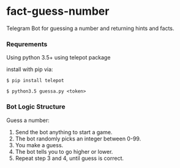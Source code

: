 # fact-guess-number
Telegram Bot for guessing a number and returning hints and facts.

### Requrements
Using python 3.5+
using telepot package

install with pip via:

```
$ pip install telepot
```

```
$ python3.5 guessa.py <token>
```

### Bot Logic Structure
Guess a number:
1. Send the bot anything to start a game.
2. The bot randomly picks an integer between 0-99.
3. You make a guess.
4. The bot tells you to go higher or lower.
5. Repeat step 3 and 4, until guess is correct.
